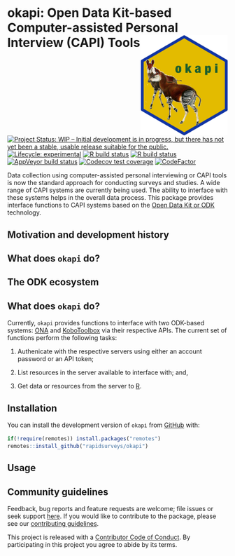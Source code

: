 
<!-- README.md is generated from README.Rmd. Please edit that file -->

# okapi: Open Data Kit-based Computer-assisted Personal Interview (CAPI) Tools <img src="man/figures/logo.png" width="200" align="right" />

<!-- badges: start -->

[![Project Status: WIP – Initial development is in progress, but there
has not yet been a stable, usable release suitable for the
public.](https://www.repostatus.org/badges/latest/wip.svg)](https://www.repostatus.org/#wip)
[![Lifecycle:
experimental](https://img.shields.io/badge/lifecycle-experimental-orange.svg)](https://www.tidyverse.org/lifecycle/#experimental)
[![R build
status](https://github.com/rapidsurveys/okapi/workflows/R-CMD-check/badge.svg)](https://github.com/rapidsurveys/okapi/actions)
[![R build
status](https://github.com/rapidsurveys/okapi/workflows/test-coverage/badge.svg)](https://github.com/rapidsurveys/okapi/actions)
[![AppVeyor build
status](https://ci.appveyor.com/api/projects/status/github/rapidsurveys/okapi?branch=master&svg=true)](https://ci.appveyor.com/project/rapidsurveys/okapi)
[![Codecov test
coverage](https://codecov.io/gh/rapidsurveys/okapi/branch/master/graph/badge.svg)](https://codecov.io/gh/rapidsurveys/okapi?branch=master)
[![CodeFactor](https://www.codefactor.io/repository/github/rapidsurveys/okapi/badge)](https://www.codefactor.io/repository/github/rapidsurveys/okapi)
<!-- badges: end -->

Data collection using computer-assisted personal interviewing or CAPI
tools is now the standard approach for conducting surveys and studies. A
wide range of CAPI systems are currently being used. The ability to
interface with these systems helps in the overall data process. This
package provides interface functions to CAPI systems based on the [Open
Data Kit or ODK](https://getodk.org) technology.

## Motivation and development history

## What does `okapi` do?

## The ODK ecosystem

## What does `okapi` do?

Currently, `okapi` provides functions to interface with two ODK-based
systems: [ONA](https://getodk.org) and
[KoboToolbox](https://kobotoolbox.org) via their respective APIs. The
current set of functions perform the following tasks:

1.  Authenicate with the respective servers using either an account
    password or an API token;

2.  List resources in the server available to interface with; and,

3.  Get data or resources from the server to
    [R](https://cran.r-project.org).

## Installation

<!---
You can install `okapi` from [CRAN](https://cran.r-project.org):


```r
install.packages("okapi")
```
--->

You can install the development version of `okapi` from
[GitHub](https://github.com/rapidsurveys/okapi) with:

``` r
if(!require(remotes)) install.packages("remotes")
remotes::install_github("rapidsurveys/okapi")
```

## Usage

## Community guidelines

Feedback, bug reports and feature requests are welcome; file issues or
seek support [here](https://github.com/rapidsurveys/okapi/issues). If
you would like to contribute to the package, please see our
[contributing
guidelines](https://rapidsurveys.io/okapi/CONTRIBUTING.html).

This project is released with a [Contributor Code of
Conduct](https://rapidsurveys.io/okapi/CODE_OF_CONDUCT.html). By
participating in this project you agree to abide by its terms.

